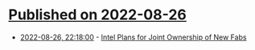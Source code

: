 # [Published on 2022-08-26](index.md)

* [2022-08-26, 22:18:00](https://soylentnews.org/article.pl?sid=22/08/25/1755219&from=rss) - [Intel Plans for Joint Ownership of New Fabs](https://soylentnews.org/article.pl?sid=22/08/25/1755219&from=rss)
